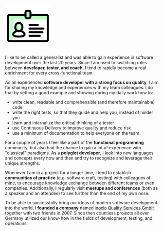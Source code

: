 <img class="head" src="/assets/about.png">

I like to be called a generalist and was able to gain experience in software
development over the last 20 years. Since I am used to switching roles between 
**developer, tester, and coach**, I tend to rapidly become a real enrichment 
for every cross-functional team.

As an experienced **software developer with a strong focus on quality**,
I aim for sharing my knowledge and experiences with my team colleagues.
I do that by setting a good example and showing during my daily work how to:
* write clean, readable and comprehensible (and therefore maintainable) code
* write the right tests, so that they guide and help you, instead of hinder you
* learn and internalize the critical thinking of a tester
* use Continuous Delivery to improve quality and reduce risk
* use a minimum of documentation to help everyone on the team

For a couple of years I feel like a part of the **functional programming** community, 
but also had the chance to gain a lot of experience with "classical" paradigms.
As a **polyglot developer**, I look into new languages and concepts every now and then
and try to recognize and leverage their unique strengths. 

Whenever I am in a project for a longer time, I tend to establish **communities of
practice** (e.g. software craft, testing) with colleagues of mine, to encourage
knowledge exchange between different teams or even companies. Additionally,
I regularly visit **meetups and conferences** (both as a speaker and an attendee) 
to see further than the end of my own nose.

To be able to successfully bring our ideas of modern software development into 
the world, I **founded a company** named [inoxio Quality Services GmbH](https://inoxio.de) 
together with two friends in 2007. Since then countless projects all
over Germany utilized our know-how in the fields of development, testing, and 
operations.
